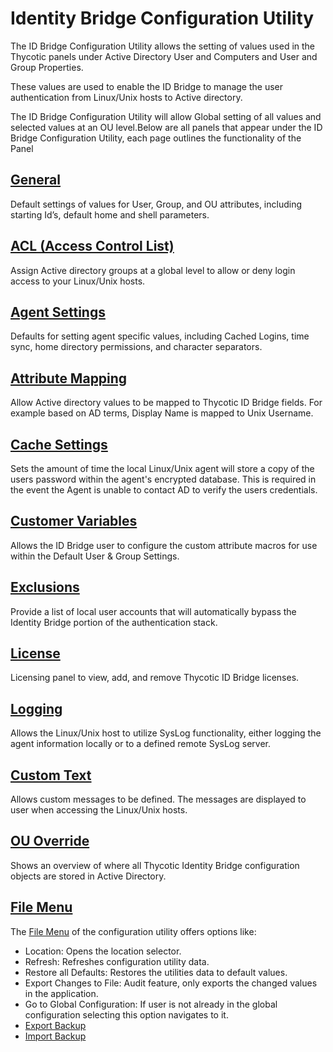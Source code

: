[title]: # (Configuration Utility)
[tags]: # (introduction)
[priority]: # (4)
# Identity Bridge Configuration Utility

The ID Bridge Configuration Utility allows the setting of values used in the Thycotic panels under Active Directory User and Computers and User and Group Properties.

These values are used to enable the ID Bridge to manage the user authentication from Linux/Unix hosts to Active directory.

The ID Bridge Configuration Utility will allow Global setting of all values and selected values at an OU level.Below are all panels that appear under the ID Bridge Configuration Utility, each page outlines the functionality of the Panel

## [General](general/index.md)

Default settings of values for User, Group, and OU attributes, including starting Id’s, default home and shell parameters.

## [ACL (Access Control List)](acl/index.md)

Assign Active directory groups at a global level to allow or deny login access to your Linux/Unix hosts.

## [Agent Settings](agent-settings/index.md)

Defaults for setting agent specific values, including Cached Logins, time sync, home directory permissions, and character separators.

## [Attribute Mapping](attr-map/index.md)

Allow Active directory values to be mapped to Thycotic ID Bridge fields. For example based on AD terms, Display Name is mapped to Unix Username.

## [Cache Settings](cache-set/index.md)

Sets the amount of time the local Linux/Unix agent will store a copy of the users password within the agent's encrypted database. This is required in the event the Agent is unable to contact AD to verify the users credentials.

## [Customer Variables](cust-var/index.md)

Allows the ID Bridge user to configure the custom attribute macros for use within the Default User & Group Settings.

## [Exclusions](excl-users/index.md)

Provide a list of local user accounts that will automatically bypass the Identity Bridge portion of the authentication stack.

## [License](license/index.md)

Licensing panel to view, add, and remove Thycotic ID Bridge licenses.

## [Logging](logging/index.md)

Allows the Linux/Unix host to utilize SysLog functionality, either logging the agent information locally or to a defined remote SysLog server.

## [Custom Text](custom-msg/index.md)

Allows custom messages to be defined. The messages are displayed to user when accessing the Linux/Unix hosts.

## [OU Override](ou-override/index.md)

Shows an overview of where all Thycotic Identity Bridge configuration objects are stored in Active Directory.

## [File Menu](file-menu/index.md)

The [File Menu](file-menu/index.md) of the configuration utility offers options like:

* Location: Opens the location selector.
* Refresh: Refreshes configuration utility data.
* Restore all Defaults: Restores the utilities data to default values.
* Export Changes to File: Audit feature, only exports the changed values in the application.
* Go to Global Configuration: If user is not already in the global configuration selecting this option navigates to it.
* [Export Backup](file-menu/index.md#export_backup)
* [Import Backup](file-menu/index.md#import_backup)

